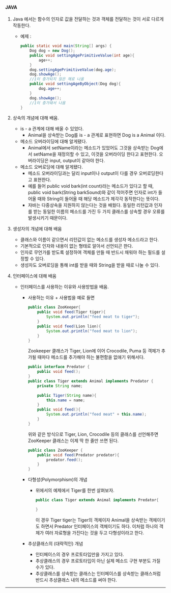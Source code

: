 #### JAVA

1. Java 에서는 함수의 인자로 값을 전달하는 것과 객체를 전달하는 것이 서로 다르게 작동한다.

   - 예제 : 

     ```java
     public static void main(String[] args) {
         Dog dog = new Dog();
         public void settingAgePrimitiveValue(int age){
             age++;
         }
         dog.settingAgePrimitiveValue(dog.age);
         dog.showAge();
         //1이 증가되지 않은 채로 나옴
         public void settingAgeByObject(Dog dog){
             dog.age++;
         }
         dog.showAge();
         //1이 증가돼서 나옴
     }
     ```

2. 상속의 개념에 대해 배움.

   * is - a 관계에 대해 배울 수 있었다.
     - Animal을 상속받는 Dog를 is - a 관계로 표현하면 Dog is a Animal 이다.
   * 메소드 오버라이딩에 대해 알게됐다.
     - Animal에서 setName이라는 메소드가 있었어도 그것을 상속받는 Dog에서 setName을 재정의할 수 있고, 이것을 오버라이딩 한다고 표현한다. 오버라이딩은 input, output이 같아야 한다.
   * 메소드 오버로딩에 대해 알게됐다.
     * 메소드 오버라이딩과는 달리 input이나 output이 다를 경우 오버로딩한다고 표현한다.
     * 예를 들어 public void bark(int count)라는 메소드가 있다고 할 때,
       public void bark(String barkSound)와 같이 적어주면 인자로 int가 들어올 때와 String이 들어올 때 해당 메소드가 제각각 동작한다는 뜻이다.
     * 자바는 다중상속을 지원하지 않는다는 것을 배웠다. 동일한 리턴값과 인자를 받는 동일한 이름의 메소드를 가진 두 가지 클래스를 상속할 경우 오류를 발생시키기 때문이다.

3. 생성자의 개념에 대해 배움

   * 클래스와 이름이 같으면서 리턴값이 없는 메소드를 생성자 메소드라고 한다.
   * 기본적으로 인자와 내용이 없는 형태로 알아서 선언되곤 한다.
   * 인자로 무언가를 받도록 설정하여 객체를 만들 때 반드시 채워야 하는 필드를 설정할 수 있다.
   * 생성자도 오버로딩을 통해 int를 받을 때와 String을 받을 때로 나눌 수 있다.

4. 인터페이스에 대해 배움

   * 인터페이스를 사용하는 이유와 사용방법을 배움.

     - 사용하는 이유 + 사용법을 예로 들면

       ```java
       public class ZooKeeper{
           public void feed(Tiger tiger){
               System.out.println("feed meat to tiger");
           }
           public void feed(Lion lion){
               System.out.println("feed meat to lion");
           }
       }
       ```

       Zookeeper 클래스가 Tiger, Lion에 이어 Crocodile, Puma 등 객체가 추가될 때마다 메소드를 추가해야 하는 불편함을 없애기 위해서다.

       ```java
       public interface Predator {
           public void feed();
       }
       public class Tiger extends Animal implements Predator {
           private String name;
        
           public Tiger(String name){
               this.name = name;
           }
           public void feed(){
               System.out.println("feed meat" + this.name);
           }
       } 
       ```

       위와 같은 방식으로 Tiger, Lion, Crocodile 등의 클래스를 선언해주면 ZooKeeper 클래스는 이제 딱 한 줄만 쓰면 된다.

       ```java
       public class ZooKeeper {
           public void feed(Predator predator){
               predator.feed();
           }
       }
       ```

     - 다형성(Polymorphism)의 개념

       - 위에서의 예제에서 Tiger를 한번 살펴보자.

         ```java
         public class Tiger extends Animal implements Predator{
             
         }
         ```

         이 경우 Tiger tiger는 Tiger의 객체이자 Animal을 상속받는 객체이기도 하면서 Predator 인터페이스의 객체이기도 하다. 
         이처럼 하나의 객체가 여러 자료형을 가진다는 것을 두고 다형성이라고 한다.

     - 추상클래스의 (대략적인) 개념

       - 인터페이스의 경우 프로토타입만을 가지고 있다.
       - 추상클래스의 경우 프로토타입이 아닌 실제 메소드 구현 부분도 가질 수가 있다.
       - 추상클래스를 상속받는 클래스는 인터페이스를 상속받는 클래스처럼 반드시 추상클래스 내의 메소드를 써야 한다.

---

